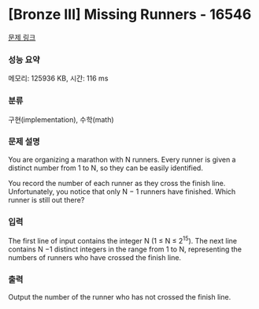 # [Bronze III] Missing Runners - 16546 

[문제 링크](https://www.acmicpc.net/problem/16546) 

### 성능 요약

메모리: 125936 KB, 시간: 116 ms

### 분류

구현(implementation), 수학(math)

### 문제 설명

<p>You are organizing a marathon with N runners. Every runner is given a distinct number from 1 to N, so they can be easily identified.</p>

<p>You record the number of each runner as they cross the finish line. Unfortunately, you notice that only N − 1 runners have finished. Which runner is still out there?</p>

### 입력 

 <p>The first line of input contains the integer N (1 ≤ N ≤ 2<sup>15</sup>). The next line contains N −1 distinct integers in the range from 1 to N, representing the numbers of runners who have crossed the finish line.</p>

### 출력 

 <p>Output the number of the runner who has not crossed the finish line.</p>

